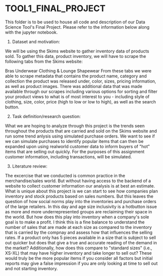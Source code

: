# TOOL1_FINAL_PROJECT

This folder is to be used to house all code and description of our Data Science Tool's Final Project. Please refer to the information below along with the jupyter notebook.




1. Dataset and motivation:

We will be using the Skims website to gather inventory data of products sold. To gather this data, product inventory, we will have to scrape the following tabs from the Skims website:

Bras
Underwear
Clothing & Lounge
Shapewear
From these tabs we were able to scrape metadata that contains the product name, category and collection the product was released under, color, sizes, pricing information, as well as product images. There was additional data that was made available through our scrapes including various options for sorting and filter your product views to what is of most interest to you - including style of clothing, size, color, price (high to low or low to high), as well as the search button.





2. Task definition/research question:

What we are hoping to analyze through this project is the trends seen throughout the products that are carried and sold on the Skims website and run some trend anlysis using simulated purchase orders. We want to see if we can simulate purchases to identify popular items that can then be expanded upon using realworld customer data to inform buyers of "hot" items that are selling out quickly. For the purposes of this assignment customer information, including transactions, will be simulated.




3. Literature review:

The excercise that we conducted is common practice in the merchandise/sales world. But without having access to the backend of a website to collect customer information our analysis is at best an estimate. What is unique about this project is we can start to see how companies plan inventory and stock products based on sales numbers. But this leaves the question of how social norms play into the inventories and purchase orders of the large retailers. In this day and age size inclusivity is a hotbutton issue as more and more underrepresented groups are reclaiming their space in the world. But how does this play into inventory when a company's sole goal is to make a profit. I think this is a fine balance to understand the number of sales that are made at each size as compared to the inventory that is carried by the compnay and assess how that influences the selling rates. If a product only has 5 pieces available in a size that is subject to sell out quicker but does that give a true and accurate reading of the demand in the market? Additionally, how does this compare to "standard sizes" (i.e., XS-XL) that may have higher inventory and take longer to sell out? These would truly be the more popular items if you consider all factors but initial reports may give a false impression if you are only looking at time to sell out and not starting inventory.
